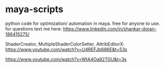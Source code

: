 # maya-scripts
python code for optimization/ automation in maya.
free for anyone to use.
for questions text me here: 
https://www.linkedin.com/in/shankar-doran-186415275/

ShaderCreator, MultipleShaderColorSetter, AttribEditorX:
https://www.youtube.com/watch?v=U4REFJb686E&t=53s


https://www.youtube.com/watch?v=WtA4Oa92TGU&t=3s
